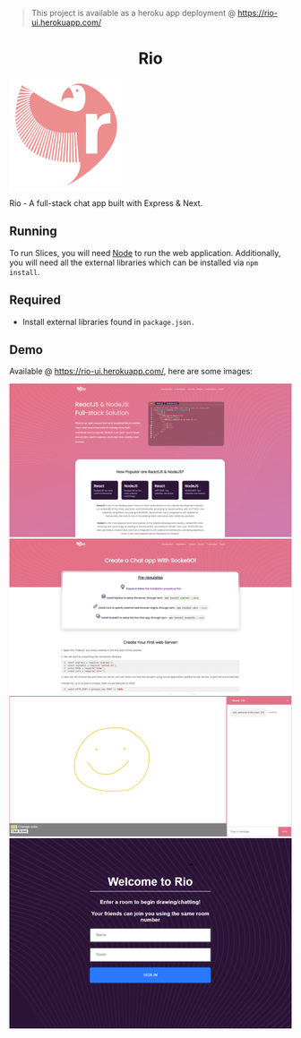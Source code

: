 > This project is available as a heroku app deployment @ https://rio-ui.herokuapp.com/

<h1 align="center">Rio</h2>

<img src="https://github.com/shersafi/rio/blob/main/public/favicon.png" width="200" height="200" align="center"/>

Rio - A full-stack chat app built with Express & Next.

## Running

To run Slices, you will need [Node](https://nodejs.org/en/) to run the web application. Additionally, you will need all the external libraries which can be installed via `npm install`.

## Required

- Install external libraries found in `package.json.`

## Demo

Available @ https://rio-ui.herokuapp.com/, here are some images:

![alt text](https://github.com/shersafi/rio/blob/main/public/images/homepage.png)
![alt text](https://github.com/shersafi/rio/blob/main/public/images/tutorial.png)
![alt text](https://github.com/shersafi/rio/blob/main/public/images/68747470733a2f2f692e696d6775722e636f6d2f393050693545462e706e67.png)
![alt text](https://github.com/shersafi/rio/blob/main/public/images/68747470733a2f2f692e696d6775722e636f6d2f334f47627635672e706e67.png)

